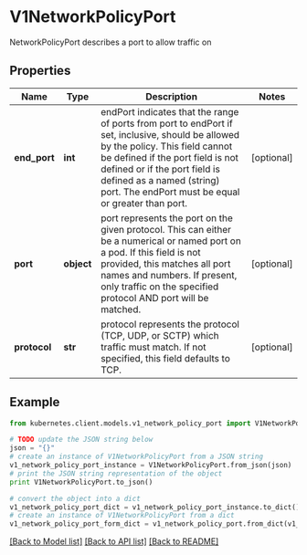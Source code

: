 # V1NetworkPolicyPort

NetworkPolicyPort describes a port to allow traffic on

## Properties

Name | Type | Description | Notes
------------ | ------------- | ------------- | -------------
**end_port** | **int** | endPort indicates that the range of ports from port to endPort if set, inclusive, should be allowed by the policy. This field cannot be defined if the port field is not defined or if the port field is defined as a named (string) port. The endPort must be equal or greater than port. | [optional] 
**port** | **object** | port represents the port on the given protocol. This can either be a numerical or named port on a pod. If this field is not provided, this matches all port names and numbers. If present, only traffic on the specified protocol AND port will be matched. | [optional] 
**protocol** | **str** | protocol represents the protocol (TCP, UDP, or SCTP) which traffic must match. If not specified, this field defaults to TCP. | [optional] 

## Example

```python
from kubernetes.client.models.v1_network_policy_port import V1NetworkPolicyPort

# TODO update the JSON string below
json = "{}"
# create an instance of V1NetworkPolicyPort from a JSON string
v1_network_policy_port_instance = V1NetworkPolicyPort.from_json(json)
# print the JSON string representation of the object
print V1NetworkPolicyPort.to_json()

# convert the object into a dict
v1_network_policy_port_dict = v1_network_policy_port_instance.to_dict()
# create an instance of V1NetworkPolicyPort from a dict
v1_network_policy_port_form_dict = v1_network_policy_port.from_dict(v1_network_policy_port_dict)
```
[[Back to Model list]](../README.md#documentation-for-models) [[Back to API list]](../README.md#documentation-for-api-endpoints) [[Back to README]](../README.md)


